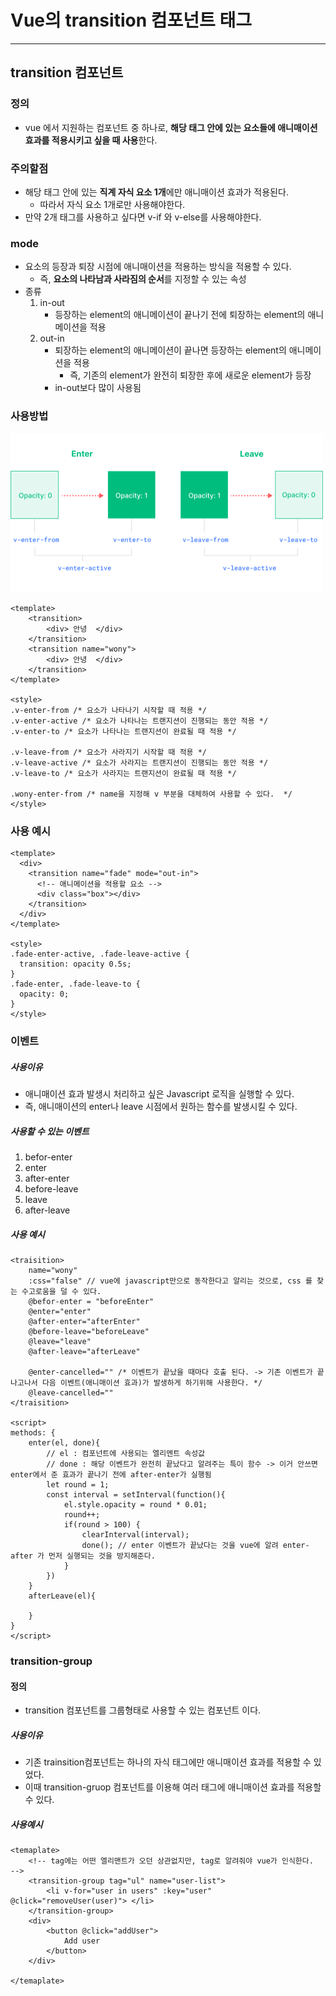 # Vue의 transition 컴포넌트 태그

---

>

## transition 컴포넌트

### 정의

- vue 에서 지원하는 컴포넌트 중 하나로, **해당 태그 안에 있는 요소들에 애니매이션 효과를 적용시키고 싶을 때 사용**한다. 

### 주의할점

- 해당 태그 안에 있는 **직계 자식 요소 1개**에만 애니매이션 효과가 적용된다. 
  - 따라서 자식 요소 1개로만 사용해야한다. 
- 만약 2개 태그를 사용하고 싶다면 v-if 와 v-else를 사용해야한다. 

### mode

- 요소의 등장과 퇴장 시점에 애니매이션을 적용하는 방식을 적용할 수 있다. 
  - 즉, **요소의 나타남과 사라짐의 순서**를 지정할 수 있는 속성 
- 종류
  1. in-out
     - 등장하는 element의 애니메이션이 끝나기 전에 퇴장하는 element의 애니메이션을 적용
  2. out-in
     - 퇴장하는 element의 애니메이션이 끝나면 등장하는 element의 애니메이션을 적용
       - 즉, 기존의 element가 완전히 퇴장한 후에 새로운 element가 등장
     - in-out보다 많이 사용됨 

### 사용방법

<img src="./images/transition컴포넌트 동작방법.png" width="500px">

```vue
<template>
	<transition>
        <div> 안녕  </div>
    </transition>
	<transition name="wony">
        <div> 안녕  </div>
    </transition>
</template>

<style>
.v-enter-from /* 요소가 나타나기 시작할 때 적용 */ 
.v-enter-active /* 요소가 나타나는 트랜지션이 진행되는 동안 적용 */ 
.v-enter-to /* 요소가 나타나는 트랜지션이 완료될 때 적용 */ 

.v-leave-from /* 요소가 사라지기 시작할 때 적용 */ 
.v-leave-active /* 요소가 사라지는 트랜지션이 진행되는 동안 적용 */ 
.v-leave-to /* 요소가 사라지는 트랜지션이 완료될 때 적용 */ 
    
.wony-enter-from /* name을 지정해 v 부분을 대체하여 사용할 수 있다.  */
</style>
```

### 사용 예시

```vue
<template>
  <div>
    <transition name="fade" mode="out-in">
      <!-- 애니메이션을 적용할 요소 -->
      <div class="box"></div>
    </transition>
  </div>
</template>

<style>
.fade-enter-active, .fade-leave-active {
  transition: opacity 0.5s;
}
.fade-enter, .fade-leave-to {
  opacity: 0;
}
</style>

```

### 이벤트

##### 사용이유

- 애니매이션 효과 발생시 처리하고 싶은 Javascript 로직을 실행할 수 있다. 
- 즉, 애니매이션의 enter나 leave 시점에서 원하는 함수를 발생시킬 수 있다.

##### 사용할 수 있는 이벤트

1. befor-enter
2. enter
3. after-enter
4. before-leave
5. leave
6. after-leave

##### 사용 예시

```vue
<traisition>    
    name="wony"
    :css="false" // vue에 javascript만으로 동작한다고 알리는 것으로, css 를 찾는 수고로움을 덜 수 있다. 
    @befor-enter = "beforeEnter"
    @enter="enter"
    @after-enter="afterEnter"
    @before-leave="beforeLeave"
    @leave="leave"
    @after-leave="afterLeave"
    
    @enter-cancelled="" /* 이벤트가 끝났을 때마다 호출 된다. -> 기존 이벤트가 끝나고나서 다음 이벤트(애니매이션 효과)가 발생하게 하기위해 사용한다. */
    @leave-cancelled=""
</traisition>

<script>
methods: {
    enter(el, done){
        // el : 컴포넌트에 사용되는 엘리멘트 속성값
        // done : 해당 이벤트가 완전히 끝났다고 알려주는 특이 함수 -> 이거 안쓰면 enter에서 준 효과가 끝나기 전에 after-enter가 실행됨 
        let round = 1;
        const interval = setInterval(function(){
            el.style.opacity = round * 0.01;
            round++;
            if(round > 100) {
                clearInterval(interval);
                done(); // enter 이벤트가 끝났다는 것을 vue에 알려 enter-after 가 먼저 실행되는 것을 방지해준다. 
            }
        })
    }
	afterLeave(el){
        
    }
}
</script>
```



### transition-group

#### 정의

- transition 컴포넌트를 그룹형태로 사용할 수 있는 컴포넌트 이다. 

##### 사용이유

- 기존 trainsition컴포넌트는 하나의 자식 태그에만 애니매이션 효과를 적용할 수 있었다. 
- 이때 transition-gruop 컴포넌트를 이용해 여러 태그에 애니매이션 효과를 적용할 수 있다. 

##### 사용예시

```vue
<temaplate>
    <!-- tag에는 어떤 엘리맨트가 오던 상관없지만, tag로 알려줘야 vue가 인식한다.  -->
	<transition-group tag="ul" name="user-list"> 
    	<li v-for="user in users" :key="user" @click="removeUser(user)"> </li>
    </transition-group>
    <div>
        <button @click="addUser">
            Add user
        </button>
    </div>

</temaplate>
```





